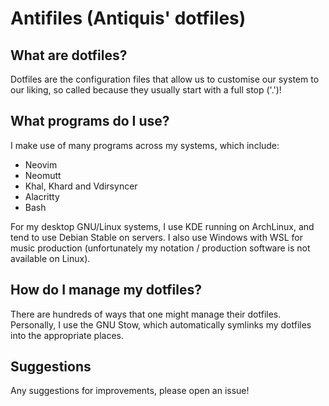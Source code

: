 # Antifiles (Antiquis' dotfiles)

## What are dotfiles?
Dotfiles are the configuration files that allow us to customise our system to our liking, so called because they usually start with a full stop ('.')!

## What programs do I use?
I make use of many programs across my systems, which include:
- Neovim
- Neomutt
- Khal, Khard and Vdirsyncer
- Alacritty
- Bash

For my desktop GNU/Linux systems, I use KDE running on ArchLinux, and tend to use Debian Stable on servers. I also use Windows with WSL for music production (unfortunately my notation / production software is not available on Linux).

## How do I manage my dotfiles?
There are hundreds of ways that one might manage their dotfiles. Personally, I use the GNU Stow, which automatically symlinks my dotfiles into the appropriate places.

## Suggestions
Any suggestions for improvements, please open an issue!
